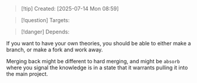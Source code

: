 
>[!tip] Created: [2025-07-14 Mon 08:59]

>[!question] Targets: 

>[!danger] Depends: 

If you want to have your own theories, you should be able to either make a branch, or make a fork and work away.

Merging back might be different to hard merging, and might be `absorb` where you signal the knowledge is in a state that it warrants pulling it into the main project.